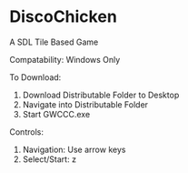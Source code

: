 # DiscoChicken
A SDL Tile Based Game

Compatability:
Windows Only

To Download:
1. Download Distributable Folder to Desktop
2. Navigate into Distributable Folder
3. Start GWCCC.exe

Controls:
1. Navigation: Use arrow keys
2. Select/Start: z

